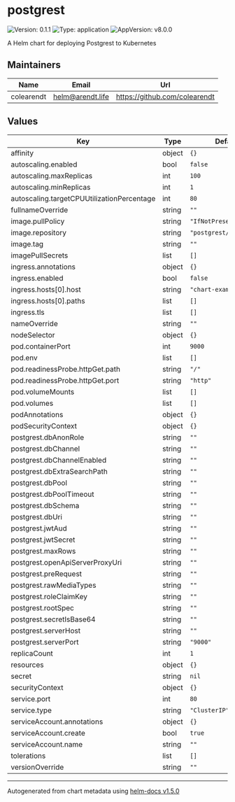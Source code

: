 # postgrest

![Version: 0.1.1](https://img.shields.io/badge/Version-0.1.1-informational?style=flat-square) ![Type: application](https://img.shields.io/badge/Type-application-informational?style=flat-square) ![AppVersion: v8.0.0](https://img.shields.io/badge/AppVersion-v8.0.0-informational?style=flat-square)

A Helm chart for deploying Postgrest to Kubernetes

## Maintainers

| Name | Email | Url |
| ---- | ------ | --- |
| colearendt | helm@arendt.life | https://github.com/colearendt |

## Values

| Key | Type | Default | Description |
|-----|------|---------|-------------|
| affinity | object | `{}` |  |
| autoscaling.enabled | bool | `false` |  |
| autoscaling.maxReplicas | int | `100` |  |
| autoscaling.minReplicas | int | `1` |  |
| autoscaling.targetCPUUtilizationPercentage | int | `80` |  |
| fullnameOverride | string | `""` |  |
| image.pullPolicy | string | `"IfNotPresent"` |  |
| image.repository | string | `"postgrest/postgrest"` |  |
| image.tag | string | `""` |  |
| imagePullSecrets | list | `[]` |  |
| ingress.annotations | object | `{}` |  |
| ingress.enabled | bool | `false` |  |
| ingress.hosts[0].host | string | `"chart-example.local"` |  |
| ingress.hosts[0].paths | list | `[]` |  |
| ingress.tls | list | `[]` |  |
| nameOverride | string | `""` |  |
| nodeSelector | object | `{}` |  |
| pod.containerPort | int | `9000` |  |
| pod.env | list | `[]` |  |
| pod.readinessProbe.httpGet.path | string | `"/"` |  |
| pod.readinessProbe.httpGet.port | string | `"http"` |  |
| pod.volumeMounts | list | `[]` |  |
| pod.volumes | list | `[]` |  |
| podAnnotations | object | `{}` |  |
| podSecurityContext | object | `{}` |  |
| postgrest.dbAnonRole | string | `""` |  |
| postgrest.dbChannel | string | `""` |  |
| postgrest.dbChannelEnabled | string | `""` |  |
| postgrest.dbExtraSearchPath | string | `""` |  |
| postgrest.dbPool | string | `""` |  |
| postgrest.dbPoolTimeout | string | `""` |  |
| postgrest.dbSchema | string | `""` |  |
| postgrest.dbUri | string | `""` |  |
| postgrest.jwtAud | string | `""` |  |
| postgrest.jwtSecret | string | `""` |  |
| postgrest.maxRows | string | `""` |  |
| postgrest.openApiServerProxyUri | string | `""` |  |
| postgrest.preRequest | string | `""` |  |
| postgrest.rawMediaTypes | string | `""` |  |
| postgrest.roleClaimKey | string | `""` |  |
| postgrest.rootSpec | string | `""` |  |
| postgrest.secretIsBase64 | string | `""` |  |
| postgrest.serverHost | string | `""` |  |
| postgrest.serverPort | string | `"9000"` |  |
| replicaCount | int | `1` |  |
| resources | object | `{}` |  |
| secret | string | `nil` |  |
| securityContext | object | `{}` |  |
| service.port | int | `80` |  |
| service.type | string | `"ClusterIP"` |  |
| serviceAccount.annotations | object | `{}` |  |
| serviceAccount.create | bool | `true` |  |
| serviceAccount.name | string | `""` |  |
| tolerations | list | `[]` |  |
| versionOverride | string | `""` |  |

----------------------------------------------
Autogenerated from chart metadata using [helm-docs v1.5.0](https://github.com/norwoodj/helm-docs/releases/v1.5.0)
